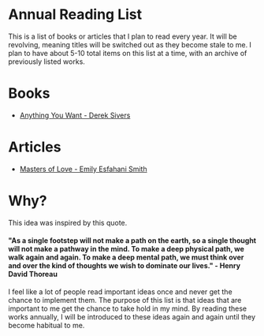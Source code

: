Annual Reading List
===================

This is a list of books or articles that I plan to read every year. It will be revolving, meaning titles will be switched out as they become stale to me. I plan to have about 5-10 total items on this list at a time, with an archive of previously listed works.

Books
=====
* [Anything You Want - Derek Sivers](https://www.goodreads.com/book/show/11878168-anything-you-want)


Articles
========
* [Masters of Love - Emily Esfahani Smith](http://www.theatlantic.com/health/archive/2014/06/happily-ever-after/372573/)

Why?
====

This idea was inspired by this quote.

#### "As a single footstep will not make a path on the earth, so a single thought will not make a pathway in the mind. To make a deep physical path, we walk again and again. To make a deep mental path, we must think over and over the kind of thoughts we wish to dominate our lives." - Henry David Thoreau

I feel like a lot of people read important ideas once and never get the chance to implement them.
The purpose of this list is that ideas that are important to me get the chance to take hold
in my mind. By reading these works annually, I will be introduced to these ideas again
and again until they become habitual to me.
